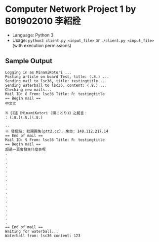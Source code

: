 # Computer Network Project 1 by B01902010 李紹詮

 -  Language: Python 3
 -  Usage: `python3 client.py <input_file>`
    or `./client.py <input_file>` (with execution permissions)

## Sample Output

```
Logging in as MinamiKotori ...
Posting article on board Test, title: (.8.) ...
Sending mail to lsc36, title: testingtitle ...
Sending waterball to lsc36, content: (.8.) ...
Checking new mails...
Mail ID: 8 From: lsc36 Title: R: testingtitle
== Begin mail ==
中文ㄛ

※ 引述《MinamiKotori (南ことり)》之銘言：
: (.8.)(.8.)(.8.)

--
※ 發信站: 批踢踢兔(ptt2.cc), 來自: 140.112.217.14
== End of mail ==
Mail ID: 9 From: lsc36 Title: R: testingtitle
== Begin mail ==
超過一頁會發生什麼事呢
.
.
.
.
.
.
.
.
.
.
.
.
.
.
.
.
.
== End of mail ==
Waiting for waterball...
Waterball from: lsc36 content: 123
```
